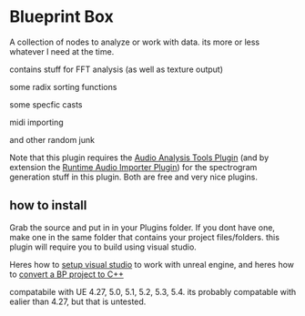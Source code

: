 # Blueprint Box
A collection of nodes to analyze or work with data. its more or less whatever I need at the time.
 
contains stuff for FFT analysis (as well as texture output)

some radix sorting functions

some specfic casts

midi importing

and other random junk

Note that this plugin requires the [Audio Analysis Tools Plugin](https://github.com/gtreshchev/AudioAnalysisTools) (and by extension the [Runtime Audio Importer Plugin](https://github.com/gtreshchev/RuntimeAudioImporter)) for the spectrogram generation stuff in this plugin. Both are free and very nice plugins.

## how to install
Grab the source and put in in your Plugins folder. If you dont have one, make one in the same folder that contains your project files/folders. this plugin will require you to build using visual studio.

Heres how to [setup visual studio](https://dev.epicgames.com/documentation/en-us/unreal-engine/setting-up-visual-studio-development-environment-for-cplusplus-projects-in-unreal-engine) to work with unreal engine, and heres how to [convert a BP project to C++](https://forums.unrealengine.com/t/how-can-i-convert-a-blueprint-project-to-c-project-in-ue5/526755)

compatabile with UE 4.27, 5.0, 5.1, 5.2, 5.3, 5.4. its probably compatable with ealier than 4.27, but that is untested.
